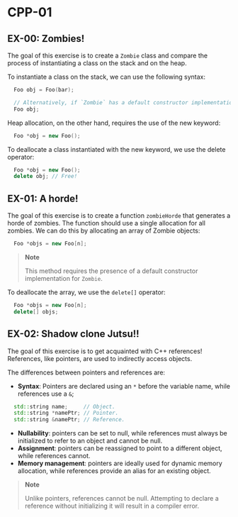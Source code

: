 # CPP-01

## EX-00: Zombies!

The goal of this exercise is to create a `Zombie` class and compare the process of instantiating a class on the stack and on the heap.

To instantiate a class on the stack, we can use the following syntax:

```cpp
  Foo obj = Foo(bar);

  // Alternatively, if `Zombie` has a default constructor implementation, you can simply do:
  Foo obj;
```

Heap allocation, on the other hand, requires the use of the new keyword:

```cpp
  Foo *obj = new Foo();
```

To deallocate a class instantiated with the new keyword, we use the delete operator:

```cpp
  Foo *obj = new Foo();
  delete obj; // Free!
```

## EX-01: A horde!

The goal of this exercise is to create a function `zombieHorde` that generates a horde of zombies. The function should use a single allocation for all zombies. We can do this by allocating an array of Zombie objects:

```cpp
  Foo *objs = new Foo[n];
```

> **Note**
>
> This method requires the presence of a default constructor implementation for `Zombie`.

To deallocate the array, we use the `delete[]` operator:

```cpp
  Foo *objs = new Foo[n];
  delete[] objs;
```

## EX-02: Shadow clone Jutsu!!

The goal of this exercise is to get acquainted with C++ references!
References, like pointers, are used to indirectly access objects.

The differences between pointers and references are:

- **Syntax**: Pointers are declared using an `*` before the variable name, while references use a `&`;

```cpp
  std::string name;     // Object.
  std::string *namePtr; // Pointer.
  std::string &namePtr; // Reference.
```

- **Nullability**: pointers can be set to null, while references must always be initialized to refer to an object and cannot be null.
- **Assignment**: pointers can be reassigned to point to a different object, while references cannot.
- **Memory management**: pointers are ideally used for dynamic memory allocation, while references provide an alias for an existing object.

> **Note**
>
> Unlike pointers, references cannot be null. Attempting to declare a reference without initializing it will result in a compiler error.
